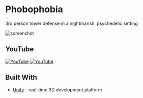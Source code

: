 # Phobophobia
3rd person tower defense in a nightmarish, psychedelic setting

![screenshot](./screenshot.PNG)

## YouTube
[![YouTube](https://img.youtube.com/vi/PdmdYKLdwM0/0.jpg)](https://youtu.be/PdmdYKLdwM0)
[![YouTube](https://img.youtube.com/vi/gOVkng7vVDc/0.jpg)](https://youtu.be/gOVkng7vVDc)

## Built With
* [Unity](https://unity.com/) - real-time 3D development platform
